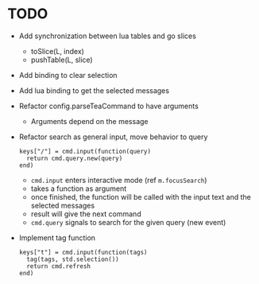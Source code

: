 # TODO

- Add synchronization between lua tables and go slices
  - toSlice(L, index)
  - pushTable(L, slice)

- Add binding to clear selection

- Add lua binding to get the selected messages

- Refactor config.parseTeaCommand to have arguments
  - Arguments depend on the message

- Refactor search as general input, move behavior to query

      keys["/"] = cmd.input(function(query)
        return cmd.query.new(query)
      end)

  - `cmd.input` enters interactive mode (ref `m.focusSearch`)
  - takes a function as argument
  - once finished, the function will be called with the input text and the selected messages
  - result will give the next command
  - `cmd.query` signals to search for the given query (new event)

- Implement tag function

      keys["t"] = cmd.input(function(tags)
        tag(tags, std.selection())
        return cmd.refresh
      end)
